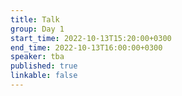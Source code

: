 ```yaml
---
title: Talk
group: Day 1
start_time: 2022-10-13T15:20:00+0300
end_time: 2022-10-13T16:00:00+0300
speaker: tba
published: true
linkable: false
---
```

